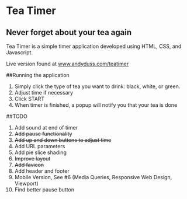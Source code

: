 # Tea Timer
## Never forget about your tea again

Tea Timer is a simple timer application developed using HTML, CSS, and Javascript.

Live version found at www.andyduss.com/teatimer

##Running the application
1. Simply click the type of tea you want to drink: black, white, or green.
2. Adjust time if necessary
3. Click START
4. When timer is finished, a popup will notify you that your tea is done

##TODO
1. Add sound at end of timer
2. ~~Add pause functionality~~
3. ~~Add up and down buttons to adjust time~~
4. Add URL parameters
5. Add pie slice shading
6. ~~Improve layout~~
7. ~~Add favicon~~
8. Add header and footer
9. Mobile Version, See #6 (Media Queries, Responsive Web Design, Viewport)
10. Find better pause button